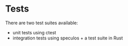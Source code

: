 # Tests

There are two test suites available:
* unit tests using ctest
* integration tests using speculos + a test suite in Rust